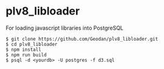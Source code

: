 # plv8_libloader
For loading javascript libraries into PostgreSQL

```
$ git clone https://github.com/Geodan/plv8_libloader.git
$ cd plv8_libloader
$ npm install 
$ npm run build
$ psql -d <yourdb> -U postgres -f d3.sql
```
